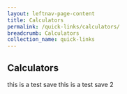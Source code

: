 ```yaml
---
layout: leftnav-page-content
title: Calculators
permalink: /quick-links/calculators/
breadcrumb: Calculators
collection_name: quick-links
---
```


## Calculators
this is a test save
this is a test save 2
